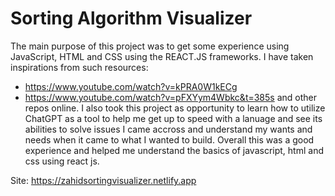 # Sorting Algorithm Visualizer

The main purpose of this project was to get some experience using JavaScript, HTML and CSS using the REACT.JS frameworks. I have taken inspirations from such resources:
- https://www.youtube.com/watch?v=kPRA0W1kECg
- https://www.youtube.com/watch?v=pFXYym4Wbkc&t=385s
and other repos online. I also took this project as opportunity to learn how to utilize ChatGPT as a tool to help me get up to speed with a lanuage and see its abilities to solve issues I came accross and understand my wants and needs when it came to what I wanted to build. Overall this was a good experience and helped me understand the basics of javascript, html and css using react js.

Site: https://zahidsortingvisualizer.netlify.app

